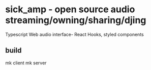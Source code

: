 # sick_amp - open source audio streaming/owning/sharing/djing

Typescript Web audio interface- React Hooks, styled components 

## build

mk client
mk server


